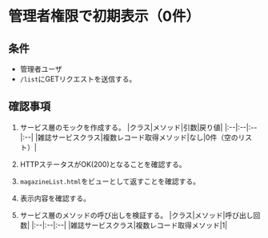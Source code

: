 # 管理者権限で初期表示（0件）

## 条件
- 管理者ユーザ
- `/list`にGETリクエストを送信する。

## 確認事項
1. サービス層のモックを作成する。
|クラス|メソッド|引数|戻り値|
|:--|:--|:--|:--|
|雑誌サービスクラス|複数レコード取得メソッド|なし|0件（空のリスト）|

1. HTTPステータスがOK(200)となることを確認する。

1. `magazineList.html`をビューとして返すことを確認する。

1. 表示内容を確認する。

1. サービス層のメソッドの呼び出しを検証する。
|クラス|メソッド|呼び出し回数|
|:--|:--|:--|
|雑誌サービスクラス|複数レコード取得メソッド|1|

